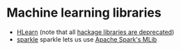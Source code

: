 # Machine learning libraries #

* [HLearn](http://github.com/mikeizbicki/hlearn) (note that all [hackage libraries are deprecated][dep])
* [sparkle](https://github.com/tweag/sparkle) sparkle lets us use [Apache Spark's MLib](https://spark.apache.org/mllib/)

[dep]:https://hackage.haskell.org/packages/search?terms=HLearn
